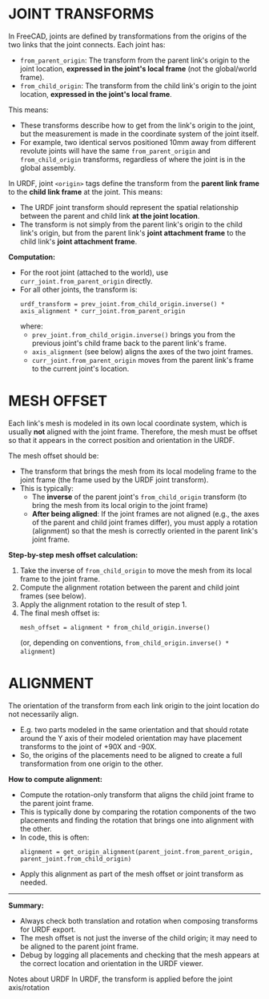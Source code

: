 

# JOINT TRANSFORMS

In FreeCAD, joints are defined by transformations from the origins of the two links that the joint connects.
Each joint has:
- `from_parent_origin`: The transform from the parent link's origin to the joint location, **expressed in the joint's local frame** (not the global/world frame).
- `from_child_origin`: The transform from the child link's origin to the joint location, **expressed in the joint's local frame**.

This means:
- These transforms describe how to get from the link's origin to the joint, but the measurement is made in the coordinate system of the joint itself.
- For example, two identical servos positioned 10mm away from different revolute joints will have the same `from_parent_origin` and `from_child_origin` transforms, regardless of where the joint is in the global assembly.

In URDF, joint `<origin>` tags define the transform from the **parent link frame** to the **child link frame** at the joint. This means:
- The URDF joint transform should represent the spatial relationship between the parent and child link **at the joint location**.
- The transform is not simply from the parent link's origin to the child link's origin, but from the parent link's **joint attachment frame** to the child link's **joint attachment frame**.

**Computation:**
- For the root joint (attached to the world), use `curr_joint.from_parent_origin` directly.
- For all other joints, the transform is:
  ```
  urdf_transform = prev_joint.from_child_origin.inverse() * axis_alignment * curr_joint.from_parent_origin
  ```
  where:
  - `prev_joint.from_child_origin.inverse()` brings you from the previous joint's child frame back to the parent link's frame.
  - `axis_alignment` (see below) aligns the axes of the two joint frames.
  - `curr_joint.from_parent_origin` moves from the parent link's frame to the current joint's location.

# MESH OFFSET

Each link's mesh is modeled in its own local coordinate system, which is usually **not** aligned with the joint frame. Therefore, the mesh must be offset so that it appears in the correct position and orientation in the URDF.

The mesh offset should be:
- The transform that brings the mesh from its local modeling frame to the joint frame (the frame used by the URDF joint transform).
- This is typically:
  - The **inverse** of the parent joint's `from_child_origin` transform (to bring the mesh from its local origin to the joint frame)
  - **After being aligned**: If the joint frames are not aligned (e.g., the axes of the parent and child joint frames differ), you must apply a rotation (alignment) so that the mesh is correctly oriented in the parent link's joint frame.

**Step-by-step mesh offset calculation:**
1. Take the inverse of `from_child_origin` to move the mesh from its local frame to the joint frame.
2. Compute the alignment rotation between the parent and child joint frames (see below).
3. Apply the alignment rotation to the result of step 1.
4. The final mesh offset is:
   ```
   mesh_offset = alignment * from_child_origin.inverse()
   ```
   (or, depending on conventions, `from_child_origin.inverse() * alignment`)

# ALIGNMENT

The orientation of the transform from each link origin to the joint location do not necessarily align.
- E.g. two parts modeled in the same orientation and that should rotate around the Y axis of their modeled orientation may have placement transforms to the joint of +90X and -90X.
- So, the origins of the placements need to be aligned to create a full transformation from one origin to the other.

**How to compute alignment:**
- Compute the rotation-only transform that aligns the child joint frame to the parent joint frame.
- This is typically done by comparing the rotation components of the two placements and finding the rotation that brings one into alignment with the other.
- In code, this is often:
  ```
  alignment = get_origin_alignment(parent_joint.from_parent_origin, parent_joint.from_child_origin)
  ```
- Apply this alignment as part of the mesh offset or joint transform as needed.

---

**Summary:**
- Always check both translation and rotation when composing transforms for URDF export.
- The mesh offset is not just the inverse of the child origin; it may need to be aligned to the parent joint frame.
- Debug by logging all placements and checking that the mesh appears at the correct location and orientation in the URDF viewer.


Notes about URDF
In URDF, the <origin> transform is applied before the joint axis/rotation